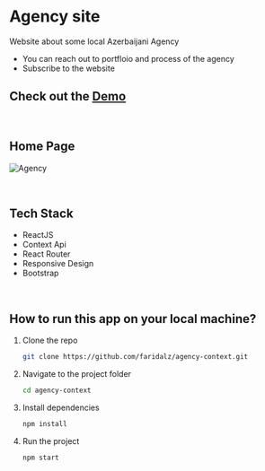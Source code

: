 # Agency site

Website about some local Azerbaijani Agency
- You can reach out to portfloio and process of the agency
- Subscribe to the website
  
 ## Check out the [Demo](https://agency-context.netlify.app/)

  <br>

## Home Page

![Agency](https://faridalz.github.io/personal/static/media/landing.85850624.png)

<br>

## Tech Stack
- ReactJS
- Context Api
- React Router
- Responsive Design
- Bootstrap

<br>

## How to run this app on your local machine?

1. Clone the repo
   ```sh
   git clone https://github.com/faridalz/agency-context.git
   ```
2. Navigate to the project folder

   ```sh
   cd agency-context
   ```

3. Install dependencies
   ```sh
   npm install
   ```

4. Run the project
   ```sh
   npm start
   ```
